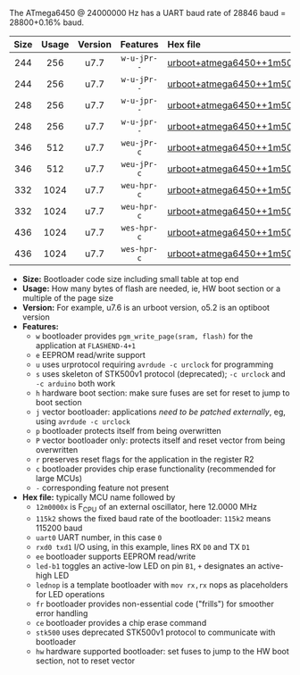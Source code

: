 The ATmega6450 @ 24000000 Hz has a UART baud rate of 28846 baud = 28800+0.16% baud.

|Size|Usage|Version|Features|Hex file|
|:-:|:-:|:-:|:-:|:--|
|244|256|u7.7|`w-u-jPr--`|[urboot+atmega6450++1m5000x++++1k8_uart0_rxe0_txe1_led+b7.hex](https://raw.githubusercontent.com/stefanrueger/urboot.hex/main/mcus/atmega6450/external_oscillator/fcpu++1m5000_Hz/br++++1k8_bps/urboot+atmega6450++1m5000x++++1k8_uart0_rxe0_txe1_led+b7.hex)|
|244|256|u7.7|`w-u-jPr--`|[urboot+atmega6450++1m5000x++++1k8_uart0_rxe0_txe1_lednop.hex](https://raw.githubusercontent.com/stefanrueger/urboot.hex/main/mcus/atmega6450/external_oscillator/fcpu++1m5000_Hz/br++++1k8_bps/urboot+atmega6450++1m5000x++++1k8_uart0_rxe0_txe1_lednop.hex)|
|248|256|u7.7|`w-u-jpr--`|[urboot+atmega6450++1m5000x++++1k8_uart0_rxe0_txe1_led+b7_fr.hex](https://raw.githubusercontent.com/stefanrueger/urboot.hex/main/mcus/atmega6450/external_oscillator/fcpu++1m5000_Hz/br++++1k8_bps/urboot+atmega6450++1m5000x++++1k8_uart0_rxe0_txe1_led+b7_fr.hex)|
|248|256|u7.7|`w-u-jpr--`|[urboot+atmega6450++1m5000x++++1k8_uart0_rxe0_txe1_lednop_fr.hex](https://raw.githubusercontent.com/stefanrueger/urboot.hex/main/mcus/atmega6450/external_oscillator/fcpu++1m5000_Hz/br++++1k8_bps/urboot+atmega6450++1m5000x++++1k8_uart0_rxe0_txe1_lednop_fr.hex)|
|346|512|u7.7|`weu-jPr-c`|[urboot+atmega6450++1m5000x++++1k8_uart0_rxe0_txe1_ee_led+b7_fr_ce.hex](https://raw.githubusercontent.com/stefanrueger/urboot.hex/main/mcus/atmega6450/external_oscillator/fcpu++1m5000_Hz/br++++1k8_bps/urboot+atmega6450++1m5000x++++1k8_uart0_rxe0_txe1_ee_led+b7_fr_ce.hex)|
|346|512|u7.7|`weu-jPr-c`|[urboot+atmega6450++1m5000x++++1k8_uart0_rxe0_txe1_ee_lednop_fr_ce.hex](https://raw.githubusercontent.com/stefanrueger/urboot.hex/main/mcus/atmega6450/external_oscillator/fcpu++1m5000_Hz/br++++1k8_bps/urboot+atmega6450++1m5000x++++1k8_uart0_rxe0_txe1_ee_lednop_fr_ce.hex)|
|332|1024|u7.7|`weu-hpr-c`|[urboot+atmega6450++1m5000x++++1k8_uart0_rxe0_txe1_ee_led+b7_fr_ce_hw.hex](https://raw.githubusercontent.com/stefanrueger/urboot.hex/main/mcus/atmega6450/external_oscillator/fcpu++1m5000_Hz/br++++1k8_bps/urboot+atmega6450++1m5000x++++1k8_uart0_rxe0_txe1_ee_led+b7_fr_ce_hw.hex)|
|332|1024|u7.7|`weu-hpr-c`|[urboot+atmega6450++1m5000x++++1k8_uart0_rxe0_txe1_ee_lednop_fr_ce_hw.hex](https://raw.githubusercontent.com/stefanrueger/urboot.hex/main/mcus/atmega6450/external_oscillator/fcpu++1m5000_Hz/br++++1k8_bps/urboot+atmega6450++1m5000x++++1k8_uart0_rxe0_txe1_ee_lednop_fr_ce_hw.hex)|
|436|1024|u7.7|`wes-hpr-c`|[urboot+atmega6450++1m5000x++++1k8_uart0_rxe0_txe1_ee_led+b7_fr_ce_stk500_hw.hex](https://raw.githubusercontent.com/stefanrueger/urboot.hex/main/mcus/atmega6450/external_oscillator/fcpu++1m5000_Hz/br++++1k8_bps/urboot+atmega6450++1m5000x++++1k8_uart0_rxe0_txe1_ee_led+b7_fr_ce_stk500_hw.hex)|
|436|1024|u7.7|`wes-hpr-c`|[urboot+atmega6450++1m5000x++++1k8_uart0_rxe0_txe1_ee_lednop_fr_ce_stk500_hw.hex](https://raw.githubusercontent.com/stefanrueger/urboot.hex/main/mcus/atmega6450/external_oscillator/fcpu++1m5000_Hz/br++++1k8_bps/urboot+atmega6450++1m5000x++++1k8_uart0_rxe0_txe1_ee_lednop_fr_ce_stk500_hw.hex)|

- **Size:** Bootloader code size including small table at top end
- **Usage:** How many bytes of flash are needed, ie, HW boot section or a multiple of the page size
- **Version:** For example, u7.6 is an urboot version, o5.2 is an optiboot version
- **Features:**
  + `w` bootloader provides `pgm_write_page(sram, flash)` for the application at `FLASHEND-4+1`
  + `e` EEPROM read/write support
  + `u` uses urprotocol requiring `avrdude -c urclock` for programming
  + `s` uses skeleton of STK500v1 protocol (deprecated); `-c urclock` and `-c arduino` both work
  + `h` hardware boot section: make sure fuses are set for reset to jump to boot section
  + `j` vector bootloader: applications *need to be patched externally*, eg, using `avrdude -c urclock`
  + `p` bootloader protects itself from being overwritten
  + `P` vector bootloader only: protects itself and reset vector from being overwritten
  + `r` preserves reset flags for the application in the register R2
  + `c` bootloader provides chip erase functionality (recommended for large MCUs)
  + `-` corresponding feature not present
- **Hex file:** typically MCU name followed by
  + `12m0000x` is F<sub>CPU</sub> of an external oscillator, here 12.0000 MHz
  + `115k2` shows the fixed baud rate of the bootloader: `115k2` means 115200 baud
  + `uart0` UART number, in this case `0`
  + `rxd0 txd1` I/O using, in this example, lines RX `D0` and TX `D1`
  + `ee` bootloader supports EEPROM read/write
  + `led-b1` toggles an active-low LED on pin `B1`, `+` designates an active-high LED
  + `lednop` is a template bootloader with `mov rx,rx` nops as placeholders for LED operations
  + `fr` bootloader provides non-essential code ("frills") for smoother error handling
  + `ce` bootloader provides a chip erase command
  + `stk500` uses deprecated STK500v1 protocol to communicate with bootloader
  + `hw` hardware supported bootloader: set fuses to jump to the HW boot section, not to reset vector
